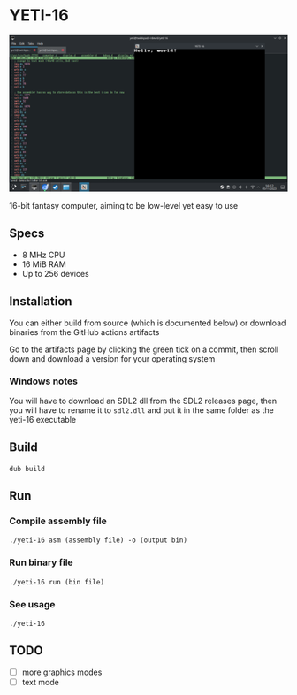 # YETI-16
![Lines demo](/screenshots/hello_world.png)

16-bit fantasy computer, aiming to be low-level yet easy to use

## Specs
- 8 MHz CPU
- 16 MiB RAM
- Up to 256 devices

## Installation
You can either build from source (which is documented below) or download binaries
from the GitHub actions artifacts

Go to the artifacts page by clicking the green tick on a commit, then scroll down and
download a version for your operating system

### Windows notes
You will have to download an SDL2 dll from the SDL2 releases page, then you will have to
rename it to `sdl2.dll` and put it in the same folder as the yeti-16 executable

## Build
```
dub build
```

## Run
### Compile assembly file
```
./yeti-16 asm (assembly file) -o (output bin)
```

### Run binary file
```
./yeti-16 run (bin file)
```

### See usage
```
./yeti-16
```

## TODO
- [ ] more graphics modes
- [ ] text mode
